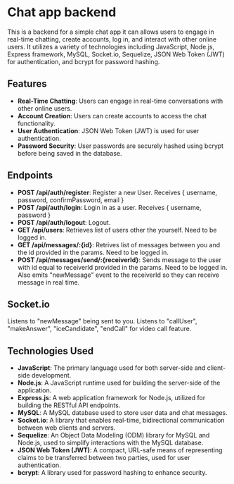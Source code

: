 # Chat app backend
This is a backend for a simple chat app it can allows users to engage in real-time chatting, create accounts, log in, and interact with other online users. It utilizes a variety of technologies including JavaScript, Node.js, Express framework, MySQL, Socket.io, Sequelize, JSON Web Token (JWT) for authentication, and bcrypt for password hashing.

## Features
- **Real-Time Chatting**: Users can engage in real-time conversations with other online users.
- **Account Creation**: Users can create accounts to access the chat functionality.
- **User Authentication**: JSON Web Token (JWT) is used for user authentication.
- **Password Security**: User passwords are securely hashed using bcrypt before being saved in the database.

## Endpoints
- **POST /api/auth/register**: Register a new User. Receives { username, password, confirmPassword, email }
- **POST /api/auth/login**: Login in as a user. Receives { username, password }
- **POST /api/auth/logout**: Logout.
- **GET /api/users**: Retrieves list of users other the yourself. Need to be logged in.
- **GET /api/messages/:{id}**: Retrives list of messages between you and the id provided in the params. Need to be logged in.
- **POST /api/messages/send/:{receiverId}**: Sends message to the user with id equal to receiverId provided in the params. Need to be logged in. Also emits "newMessage" event to the receiverId so they can receive message in real time. 

## Socket.io
Listens to "newMessage" being sent to you. Listens to "callUser", "makeAnswer", "iceCandidate", "endCall" for video call feature.

## Technologies Used
- **JavaScript**: The primary language used for both server-side and client-side development.
- **Node.js**: A JavaScript runtime used for building the server-side of the application.
- **Express.js**: A web application framework for Node.js, utilized for building the RESTful API endpoints.
- **MySQL**: A MySQL database used to store user data and chat messages.
- **Socket.io**: A library that enables real-time, bidirectional communication between web clients and servers.
- **Sequelize**: An Object Data Modeling (ODM) library for MySQL and Node.js, used to simplify interactions with the MySQL database.
- **JSON Web Token (JWT)**: A compact, URL-safe means of representing claims to be transferred between two parties, used for user authentication.
- **bcrypt**: A library used for password hashing to enhance security.
